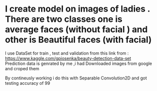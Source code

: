 # I create model on images of ladies . There are two classes one is average faces (without facial ) and other is Beautiful faces (with facial)
I use DataSet for train , test and validation from this link from : https://www.kaggle.com/gpiosenka/beauty-detection-data-set  
Prediction data is genrated by me ,i had Downloaded images from google and croped them 


By contineusly working i do this with Separable Convolution2D and got testing accuracy of 99 
